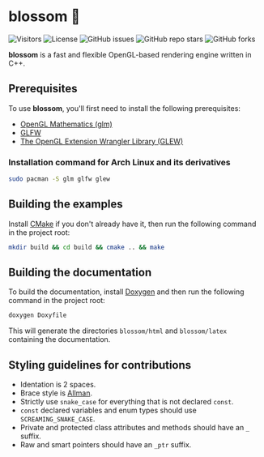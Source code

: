 # blossom 🌸
![Visitors](https://visitor-badge.laobi.icu/badge?page_id=YOUR_USERNAME.YOUR_REPO)
![License](https://img.shields.io/github/license/gjoacorp/blossom)
![GitHub issues](https://img.shields.io/github/issues/gjoacorp/blossom)
![GitHub repo stars](https://img.shields.io/github/stars/gjoacorp/blossom?style=social)
![GitHub forks](https://img.shields.io/github/forks/gjoacorp/blossom?style=social)

**blossom** is a fast and flexible OpenGL-based rendering engine written in C++. 

## Prerequisites 

To use **blossom**, you'll first need to install the following prerequisites:

- [OpenGL Mathematics (glm)](https://github.com/g-truc/glm)
- [GLFW](https://github.com/glfw/glfw)
- [The OpenGL Extension Wrangler Library (GLEW)](https://github.com/nigels-com/glew)

### Installation command for Arch Linux and its derivatives
```sh
sudo pacman -S glm glfw glew
```

## Building the examples

Install [CMake](https://cmake.org/) if you don't already have it, then run the following command in the project root:

```sh
mkdir build && cd build && cmake .. && make
```

## Building the documentation

To build the documentation, install [Doxygen](https://www.doxygen.nl/) and then run the following command in the project root:
```sh
doxygen Doxyfile
```
This will generate the directories `blossom/html` and `blossom/latex` containing the documentation. 

## Styling guidelines for contributions

- Identation is 2 spaces.
- Brace style is [Allman](https://en.wikipedia.org/wiki/Indentation_style#Allman_style).
- Strictly use `snake_case` for everything that is not declared `const`.
- `const` declared variables and enum types should use `SCREAMING_SNAKE_CASE`.
- Private and protected class attributes and methods should have an `_` suffix.
- Raw and smart pointers should have an `_ptr` suffix.

